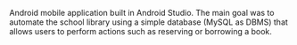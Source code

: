 Android mobile application built in Android Studio. The main goal was to automate the school library using a simple database (MySQL as DBMS) that allows users to perform actions such as reserving or borrowing a book.
